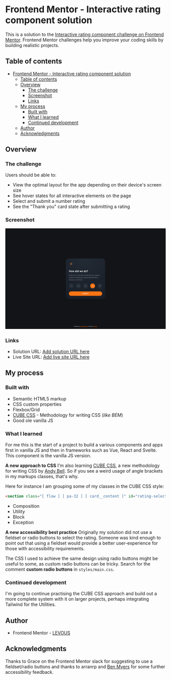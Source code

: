 # Frontend Mentor - Interactive rating component solution

This is a solution to the [Interactive rating component challenge on Frontend Mentor](https://www.frontendmentor.io/challenges/interactive-rating-component-koxpeBUmI). Frontend Mentor challenges help you improve your coding skills by building realistic projects.

## Table of contents

- [Frontend Mentor - Interactive rating component solution](#frontend-mentor---interactive-rating-component-solution)
  - [Table of contents](#table-of-contents)
  - [Overview](#overview)
    - [The challenge](#the-challenge)
    - [Screenshot](#screenshot)
    - [Links](#links)
  - [My process](#my-process)
    - [Built with](#built-with)
    - [What I learned](#what-i-learned)
    - [Continued development](#continued-development)
  - [Author](#author)
  - [Acknowledgments](#acknowledgments)



## Overview

### The challenge

Users should be able to:

- View the optimal layout for the app depending on their device's screen size
- See hover states for all interactive elements on the page
- Select and submit a number rating
- See the "Thank you" card state after submitting a rating

### Screenshot

![](./screenshot.png)

### Links

- Solution URL: [Add solution URL here](https://your-solution-url.com)
- Live Site URL: [Add live site URL here](https://squaredindex.github.io/interactive-rating-component/)

## My process

### Built with

- Semantic HTML5 markup
- CSS custom properties
- Flexbox/Grid
- [CUBE CSS](https://cube.fyi/) - Methodology for writing CSS (*like BEM*)
- Good ole vanilla JS

### What I learned

For me this is the start of a project to build a various components and apps first in vanilla JS and then in frameworks such as Vue, React and Svelte. This component is the vanilla JS version.

**A new approach to CSS**
I'm also learning [CUBE CSS](https://cube.fyi/), a new methodology for writing CSS by [Andy Bell](https://twitter.com/piccalilli_). So if you see a weird usage of angle brackets in my markups classes, that's why.

Here for instance I am grouping some of my classes in the CUBE CSS style:
```html
<section class="[ flow ] [ pa-32 ] [ card__content ]" id="rating-select">
```

- Composition
- Utility
- Block
- Exception

**A new accessibility best practice**
Originally my solution did not use a fieldset or radio buttons to select the rating. Someone was kind enough to point out that using a fieldset would provide a better user-experience for those with accessibility requirements.

The CSS I used to achieve the same design using radio buttons might be useful to some, as custom radio buttons can be tricky. Search for the comment **custom radio buttons** in `styles/main.css`.



### Continued development

I'm going to continue practising the CUBE CSS approach and build out a more complete system with it on larger projects, perhaps integrating Tailwind for the Utilities.


## Author

- Frontend Mentor - [LEVOUS](https://www.frontendmentor.io/profile/squaredindex)


## Acknowledgments

Thanks to Grace on the Frontend Mentor slack for suggesting to use a fieldset/radio buttons and thanks to arranrp and [Ben Myers](https://benmyers.dev/) for some further accessibility feedback.

